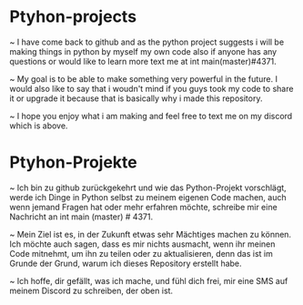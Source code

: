 # Ptyhon-projects
~ I have come back to github and as the python project suggests i will be making things in python by myself my own code also if anyone has any questions or would like to learn more text me at int main(master)#4371.

~ My goal is to be able to make something very powerful in the future. I would also like to say that i woudn't mind if you guys took my code to share it or upgrade it because that is basically why i made this repository.

~ I hope you enjoy what i am making and feel free to text me on my discord which is above.

# Ptyhon-Projekte
~ Ich bin zu github zurückgekehrt und wie das Python-Projekt vorschlägt, werde ich Dinge in Python selbst zu meinem eigenen Code machen, auch wenn jemand Fragen hat oder mehr erfahren möchte, schreibe mir eine Nachricht an int main (master) # 4371.

~ Mein Ziel ist es, in der Zukunft etwas sehr Mächtiges machen zu können. Ich möchte auch sagen, dass es mir nichts ausmacht, wenn ihr meinen Code mitnehmt, um ihn zu teilen oder zu aktualisieren, denn das ist im Grunde der Grund, warum ich dieses Repository erstellt habe.

~ Ich hoffe, dir gefällt, was ich mache, und fühl dich frei, mir eine SMS auf meinem Discord zu schreiben, der oben ist.
